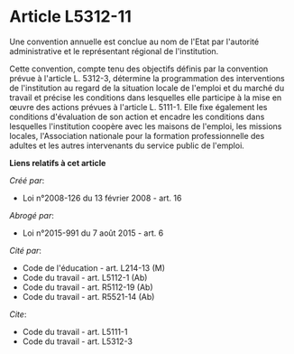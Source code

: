 # Article L5312-11

Une convention annuelle est conclue au nom de l'Etat par l'autorité administrative et le représentant régional de
l'institution. 

Cette convention, compte tenu des objectifs définis par la convention prévue à l'article L. 5312-3, détermine la
programmation des interventions de l'institution au regard de la situation locale de l'emploi et du marché du travail et
précise les conditions dans lesquelles elle participe à la mise en œuvre des actions prévues à l'article L. 5111-1. Elle fixe
également les conditions d'évaluation de son action et encadre les conditions dans lesquelles l'institution coopère avec les
maisons de l'emploi, les missions locales, l'Association nationale pour la formation professionnelle des adultes et les
autres intervenants du service public de l'emploi.

**Liens relatifs à cet article**

_Créé par_:

  - Loi n°2008-126 du 13 février 2008 - art. 16

_Abrogé par_:

  - Loi n°2015-991 du 7 août 2015 - art. 6

_Cité par_:

  - Code de l'éducation - art. L214-13 (M)
  - Code du travail - art. L5112-1 (Ab)
  - Code du travail - art. R5112-19 (Ab)
  - Code du travail - art. R5521-14 (Ab)

_Cite_:

  - Code du travail - art. L5111-1
  - Code du travail - art. L5312-3
